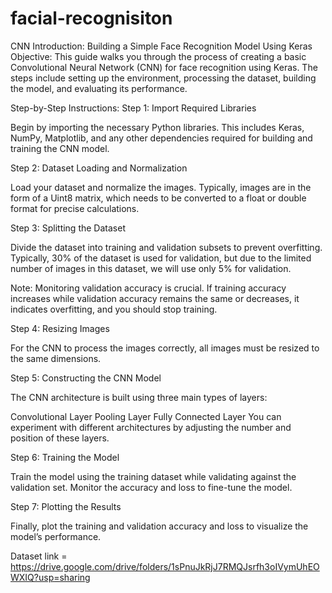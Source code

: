 # facial-recognisiton

CNN Introduction: Building a Simple Face Recognition Model Using Keras
Objective:
This guide walks you through the process of creating a basic Convolutional Neural Network (CNN) for face recognition using Keras. The steps include setting up the environment, processing the dataset, building the model, and evaluating its performance.

Step-by-Step Instructions:
Step 1: Import Required Libraries

Begin by importing the necessary Python libraries. This includes Keras, NumPy, Matplotlib, and any other dependencies required for building and training the CNN model.

Step 2: Dataset Loading and Normalization

Load your dataset and normalize the images. Typically, images are in the form of a Uint8 matrix, which needs to be converted to a float or double format for precise calculations.

Step 3: Splitting the Dataset

Divide the dataset into training and validation subsets to prevent overfitting. Typically, 30% of the dataset is used for validation, but due to the limited number of images in this dataset, we will use only 5% for validation.

Note: Monitoring validation accuracy is crucial. If training accuracy increases while validation accuracy remains the same or decreases, it indicates overfitting, and you should stop training.

Step 4: Resizing Images

For the CNN to process the images correctly, all images must be resized to the same dimensions.

Step 5: Constructing the CNN Model

The CNN architecture is built using three main types of layers:

Convolutional Layer
Pooling Layer
Fully Connected Layer
You can experiment with different architectures by adjusting the number and position of these layers.

Step 6: Training the Model

Train the model using the training dataset while validating against the validation set. Monitor the accuracy and loss to fine-tune the model.

Step 7: Plotting the Results

Finally, plot the training and validation accuracy and loss to visualize the model’s performance.

Dataset link = https://drive.google.com/drive/folders/1sPnuJkRjJ7RMQJsrfh3oIVymUhEOWXIQ?usp=sharing
